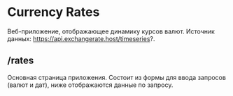 # Currency Rates
Веб-приложение, отображающее динамику курсов валют. Источник данных: https://api.exchangerate.host/timeseries?.
## /rates
Основная страница приложения. Состоит из формы для ввода запросов (валют и дат), ниже отображаются данные по запросу.